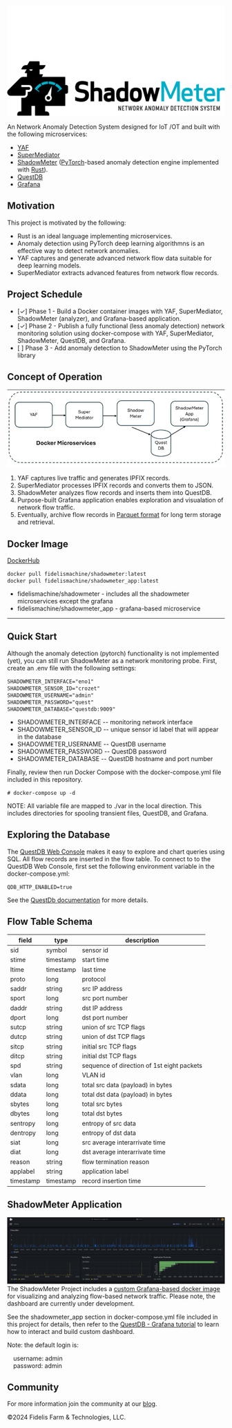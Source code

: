 ![ShadowMeter](shadowmeter-dark.png#gh-dark-mode-only)
![ShadowMeter](shadowmeter-light.png#gh-light-mode-only)


An Network Anomaly Detection System designed for IoT /OT and built with the following microservices:
- [YAF](https://tools.netsa.cert.org/yaf/)
- [SuperMediator](https://tools.netsa.cert.org/super_mediator1/index.html)
- [ShadowMeter](https://github.com/Fidelis-Farm-Technologies/shadowmeter) ([PyTorch](https://www.pytorch.org/)-based anomaly detection engine implemented with [Rust](https://www.rust-lang.org/)).
- [QuestDB](https://questdb.io/download/)
- [Grafana](https://grafana.com/oss/grafana/)

## Motivation
This project is motivated by the following:
* Rust is an ideal language implementing microservices.
* Anomaly detection using PyTorch deep learning algorithmns is an effective way to detect network anomalies.
* YAF captures and generate advanced network flow data suitable for deep learning models.
* SuperMediator extracts advanced features from network flow records.

## Project Schedule
- [&check;] Phase 1 - Build a Docker container images with YAF, SuperMediator, ShadowMeter (analyzer), and Grafana-based application.
- [&check;] Phase 2 - Publish a fully functional (less anomaly detection) network monitoring solution using docker-compose with YAF, SuperMediator, ShadowMeter, QuestDB, and Grafana.
- [&nbsp;] Phase 3 - Add anomaly detection to ShadowMeter using the PyTorch library

## Concept of Operation
![ShadowMeter](shadowmeter-block-diagram.png)
1. YAF captures live traffic and generates IPFIX records.
2. SuperMediator processes IPFIX records and converts them to JSON.
3. ShadowMeter analyzes flow records and inserts them into QuestDB.
4. Purpose-built Grafana application enables exploration and visualation of network flow traffic.
5. Eventually, archive flow records in [Parquet format](https://arrow.apache.org/docs/python/parquet.html) for long term storage and retrieval.
## Docker Image

[DockerHub](https://hub.docker.com/r/fidelismachine/shadowmeter)

````
docker pull fidelismachine/shadowmeter:latest
docker pull fidelismachine/shadowmeter_app:latest
````
- fidelismachine/shadowmeter - includes all the shadowmeter microservices except the grafana
- fidelismachine/shadowmeter_app - grafana-based microservice
---
## Quick Start
Although the anomaly detection (pytorch) functionality is not implemented (yet), you can still run ShadowMeter as a network monitoring probe.  First, create an .env file with the following settings:
```
SHADOWMETER_INTERFACE="eno1"
SHADOWMETER_SENSOR_ID="crozet"
SHADOWMETER_USERNAME="admin"
SHADOWMETER_PASSWORD="quest"
SHADOWMETER_DATABASE="questdb:9009"
```
- SHADOWMETER_INTERFACE -- monitoring network interface
- SHADOWMETER_SENSOR_ID -- unique sensor id label that will appear in the database
- SHADOWMETER_USERNAME -- QuestDB username 
- SHADOWMETER_PASSWORD -- QuestDB password
- SHADOWMETER_DATABASE -- QuestDB hostname and port number

Finally, review then run Docker Compose with the docker-compose.yml file included in this repository. 

```
# docker-compose up -d
```

NOTE: All variable file are mapped to ./var in the local direction.  This includes directories for spooling transient files, QuestDB, and Grafana.

## Exploring the Database
The [QuestDB Web Console](https://questdb.io/docs/web-console/) makes it easy to explore and chart queries using SQL. All flow records are inserted in the flow table. To connect to to the QuestDB Web Console, first set the following environment variable in the docker-compose.yml:
```
QDB_HTTP_ENABLED=true
```

See the [QuestDb documentation](https://questdb.io/docs/reference/sql/overview/) for more details. 

## Flow Table Schema
| field | type      | description    |
| ----- | -------   | -------------- |
| sid   | symbol    | sensor id      |
| stime | timestamp | start time     |
| ltime | timestamp | last time      |
| proto | long      | protocol       |
| saddr | string    | src IP address |
| sport | long      | src port number|
| daddr | string    | dst IP address |
| dport | long      | dst port number|
| sutcp | string    | union of src TCP flags |
| dutcp | string    | union of dst TCP flags |
| sitcp | string    | initial src TCP flags |
| ditcp | string    | initial dst TCP flags |
| spd | string    | sequence of direction of 1st eight packets |
| vlan | long      | VLAN id|
| sdata | long      | total src data (payload) in bytes|
| ddata | long      | total dst data (payload) in bytes|
| sbytes | long      | total src bytes|
| dbytes | long      | total dst bytes|
| sentropy | long      | entropy of src data |
| dentropy | long      | entropy of dst data |
| siat | long      | src average interarrivate time |
| diat | long      | dst average interarrivate time |
| reason | string    | flow termination reason |
| applabel | string    | application label |
| timestamp | timestamp | record insertion time      |

## ShadowMeter Application
![ShadowMeter App](shadowmeter-app.png)
The ShadowMeter Project includes a [custom Grafana-based docker image](https://hub.docker.com/repository/docker/fidelismachine/shadowmeter_app/general) for visualizing and analyzing flow-based network traffic. Please note, the dashboard are currently under development.

See the shadowmeter_app section in docker-compose.yml file included in this project for details, then refer to the [QuestDB - Grafana tutorial](https://questdb.io/blog/time-series-monitoring-dashboard-grafana-questdb/) to learn how to interact and build custom dashboard.

Note: the default login is:<br>

&emsp;username: admin<br>
&emsp;password: admin<br>

## Community

For more information join the community at our [blog](https://www.shadowmeter.io).



&copy;2024 Fidelis Farm & Technologies, LLC.
